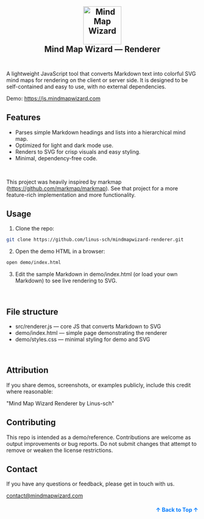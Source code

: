 

<div align="center">
  <h2>
    <img alt="Mind Map Wizard" src="https://mindmapwizard.com/img/logo-mmw-dev.png" width="100px" alt="Mind Map Wizard Engine Logo"/>
    <br>
    Mind Map Wizard — Renderer
      <br><br> 
  </h2>
</div>



A lightweight JavaScript tool that converts Markdown text into colorful SVG mind maps for rendering on the client or server side. It is designed to be self-contained and easy to use, with no external dependencies.<br>

Demo: https://js.mindmapwizard.com
<br>

## Features
- Parses simple Markdown headings and lists into a hierarchical mind map.
- Optimized for light and dark mode use.
- Renders to SVG for crisp visuals and easy styling.
- Minimal, dependency-free code.
<br>

This project was heavily inspired by markmap (https://github.com/markmap/markmap). See that project for a more feature-rich implementation and more functionality.
<br>


## Usage

1. Clone the repo:
```bash
git clone https://github.com/linus-sch/mindmapwizard-renderer.git
```

2. Open the demo HTML in a browser:
```bash
open demo/index.html
```

3. Edit the sample Markdown in demo/index.html (or load your own Markdown) to see live rendering to SVG.
<br>


## File structure
- src/renderer.js — core JS that converts Markdown to SVG  
- demo/index.html — simple page demonstrating the renderer  
- demo/styles.css — minimal styling for demo and SVG  
<br>

## Attribution
If you share demos, screenshots, or examples publicly, include this credit where reasonable:

"Mind Map Wizard Renderer by Linus-sch"
<br>

## Contributing
This repo is intended as a demo/reference. Contributions are welcome as output improvements or bug reports. Do not submit changes that attempt to remove or weaken the license restrictions.
<br>

## Contact

If you have any questions or feedback, please get in touch with us.
<br>

<a href="mailto:contact@mindmapwizard.com">contact@mindmapwizard.com</a>
<br>
<p align="right" style="font-size: 14px; color: #555; margin-top: 20px;">
    <a href="#readme-top" style="text-decoration: none; color: #007bff; font-weight: bold;">
        ↑ Back to Top ↑
    </a>
</p>
